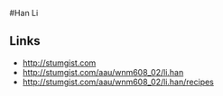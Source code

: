 #Han Li

## Links

- http://stumgist.com
- http://stumgist.com/aau/wnm608_02/li.han
- http://stumgist.com/aau/wnm608_02/li.han/recipes
